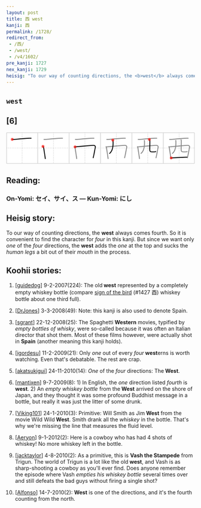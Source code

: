 ```yaml
---
layout: post
title: 西 west
kanji: 西
permalink: /1728/
redirect_from:
 - /西/
 - /west/
 - /v4/1602/
pre_kanji: 1727
nex_kanji: 1729
heisig: "To our way of counting directions, the <b>west</b> always comes fourth. So it is convenient to find the character for <i>four</i> in this kanji. But since we want only <i>one</i> of the <i>four</i> directions, the <b>west</b> adds the <i>one</i> at the top and sucks the <i>human legs</i> a bit out of their <i>mouth</i> in the process."
---
```


## `west`

## [6]

<div class="stroke"><img src="../images/E8A5BF.png" /></div>

## Reading:

### On-Yomi: セイ、サイ、ス &mdash; Kun-Yomi: にし

## Heisig story:

To our way of counting directions, the <b>west</b> always comes fourth. So it is convenient to find the character for <i>four</i> in this kanji. But since we want only <i>one</i> of the <i>four</i> directions, the <b>west</b> adds the <i>one</i> at the top and sucks the <i>human legs</i> a bit out of their <i>mouth</i> in the process.

## Koohii stories:

1) [<a href="http://kanji.koohii.com/profile/guidedog">guidedog</a>] 9-2-2007(224): The old<strong> west</strong> represented by a completely empty whiskey bottle (compare <a href="../v4/1427">sign of the bird</a> (#1427 酉) whiskey bottle about one third full).

2) [<a href="http://kanji.koohii.com/profile/DrJones">DrJones</a>] 3-3-2008(49): Note: this kanji is also used to denote Spain.

3) [<a href="http://kanji.koohii.com/profile/sgrant">sgrant</a>] 22-12-2008(25): The Spaghetti <strong>Western</strong> movies, typified by <em>empty bottles of whisky</em>, were so-called because it was often an Italian director that shot them. Most of these films however, were actually shot in <strong>Spain</strong> (another meaning this kanji holds).

4) [<a href="http://kanji.koohii.com/profile/igordesu">igordesu</a>] 11-2-2009(21): Only <em>one</em> out of every <em>four</em><strong> west</strong>erns is worth watching. Even that&#039;s debatable. The rest are crap.

5) [<a href="http://kanji.koohii.com/profile/akatsukigui">akatsukigui</a>] 24-11-2010(14): <em>One</em> of the <em>four</em> directions: The<strong> West</strong>.

6) [<a href="http://kanji.koohii.com/profile/mantixen">mantixen</a>] 9-7-2009(8): 1) In English, the <em>one</em> direction listed <em>fourth</em> is<strong> west</strong>. 2) An <em>empty whiskey bottle</em> from the<strong> West</strong> arrived on the shore of Japan, and they thought it was some profound Buddhist message in a bottle, but really it was just the litter of some drunk.

7) [<a href="http://kanji.koohii.com/profile/Viking101">Viking101</a>] 24-1-2010(3): Primitive: Will Smith as Jim<strong> West</strong> from the movie Wild Wild<strong> West</strong>. Smith drank all the <em>whiskey</em> in the bottle. That&#039;s why we&#039;re missing the line that measures the fluid level.

8) [<a href="http://kanji.koohii.com/profile/Aeryon">Aeryon</a>] 9-1-2012(2): Here is a cowboy who has had 4 shots of whiskey! No more whiskey left in the bottle.

9) [<a href="http://kanji.koohii.com/profile/jacktaylor">jacktaylor</a>] 4-8-2010(2): As a primitive, this is <strong>Vash the Stampede</strong> from Trigun. The world of Trigun is a lot like the old<strong> west</strong>, and Vash is as sharp-shooting a cowboy as you&#039;ll ever find. Does anyone remember the episode where Vash <em>empties his whiskey bottle</em> several times over and still defeats the bad guys without firing a single shot?

10) [<a href="http://kanji.koohii.com/profile/Alfonso">Alfonso</a>] 14-7-2010(2): <strong>West</strong> is one of the directions, and it&#039;s the fourth counting from the north.
